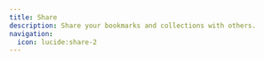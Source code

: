 ```yaml
---
title: Share
description: Share your bookmarks and collections with others.
navigation:
  icon: lucide:share-2
---
```


